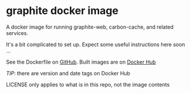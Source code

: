 # graphite docker image

A docker image for running graphite-web, carbon-cache, and related services.

It's a bit complicated to set up. Expect some useful instructions here soon ...

See the Dockerfile on [GitHub](https://github.com/ploxiln/docker-graphite).
Built images are on [Docker Hub](https://hub.docker.com/r/ploxiln/graphite/)

*TIP*: there are version and date tags on Docker Hub

LICENSE only applies to what is in this repo, not the image contents
